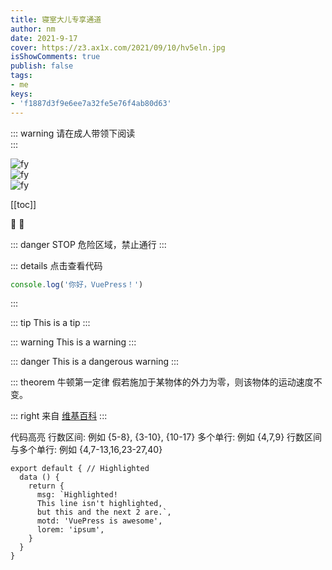 ```yaml
---
title: 寝室大儿专享通道
author: nm
date: 2021-9-17
cover: https://z3.ax1x.com/2021/09/10/hv5eln.jpg
isShowComments: true
publish: false
tags:
- me
keys:
- 'f1887d3f9e6ee7a32fe5e76f4ab80d63'
---
```


::: warning 
请在成人带领下阅读<br>
:::

<img :src="$withBase('/assets/img/nm.jpg')" alt="fy">
<br>

<img :src="$withBase('/assets/img/zyjx.jpg')" alt="fy">
<br>

<img :src="$withBase('/assets/img/bjbjbj.jpg')" alt="fy">
<br>




[[toc]]

:tada: :100:

::: danger STOP
危险区域，禁止通行
:::

::: details 点击查看代码
```js
console.log('你好，VuePress！')
```
:::

::: tip
This is a tip
:::

::: warning
This is a warning
:::

::: danger
This is a dangerous warning
:::

::: theorem 牛顿第一定律
假若施加于某物体的外力为零，则该物体的运动速度不变。

::: right
来自 [维基百科](https://zh.wikipedia.org/wiki/%E7%89%9B%E9%A1%BF%E8%BF%90%E5%8A%A8%E5%AE%9A%E5%BE%8B)
:::

代码高亮
行数区间: 例如 {5-8}, {3-10}, {10-17}
多个单行: 例如 {4,7,9}
行数区间与多个单行: 例如 {4,7-13,16,23-27,40}
``` js{1,4,6-7}
export default { // Highlighted
  data () {
    return {
      msg: `Highlighted!
      This line isn't highlighted,
      but this and the next 2 are.`,
      motd: 'VuePress is awesome',
      lorem: 'ipsum',
    }
  }
}
```
